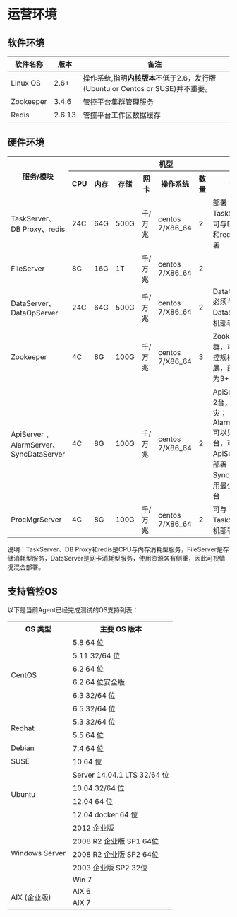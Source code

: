 # 运营环境
## 软件环境

| **软件名称** | **版本** | **备注**                                                                       |
|--------------|----------|--------------------------------------------------------------------------------|
| Linux OS     | 2.6+     | 操作系统,指明**内核版本**不低于2.6，发行版(Ubuntu or Centos or SUSE)并不重要。 |
| Zookeeper    | 3.4.6    | 管控平台集群管理服务                                                           |
| Redis        | 2.6.13   | 管控平台工作区数据缓存                                                         |

## 硬件环境

<table>
    <tr>
        <th rowspan="2">服务/模块</th>
        <th colspan="7">机型</th>
    </tr>
    <tr>
        <th>CPU</th>
        <th>内存</th>
        <th>存储</th>
        <th>网卡</th>
        <th>操作系统</th>
        <th>数量</th>
        <th>备注</th>
    </tr>
    <tr>
        <td>TaskServer、DB Proxy、redis</td>
        <td>24C</td>
        <td>64G</td>
        <td>500G</td>
        <td>千/万兆</td>
        <td>centos 7/X86_64</td>
        <td>2</td>
        <td>部署TaskServer，可与DB Proxy和redis同机部署</td>
    </tr>
    <tr>
        <td>FileServer</td>
        <td>8C</td>
        <td>16G</td>
        <td>1T</td>
        <td>千/万兆</td>
        <td>centos 7/X86_64</td>
        <td>2</td>
        <td></td>
    </tr>
    <tr>
        <td>DataServer、DataOpServer</td>
        <td>24C</td>
        <td>64G</td>
        <td>500G</td>
        <td>千/万兆</td>
        <td>centos 7/X86_64</td>
        <td>2</td>
        <td>DataOpServer必须与DataServer同机部署 </td>
    </tr>
    <tr>
        <td>Zookeeper</td>
        <td>4C</td>
        <td>8G</td>
        <td>100G</td>
        <td>千/万兆</td>
        <td>centos 7/X86_64</td>
        <td>3</td>
        <td>Zookeeper集群，可根据管控规模水平扩展，部署数量为3+2n</td>
    </tr>
    <tr>
        <td>ApiServer 、AlarmServer、SyncDataServer</td>
        <td>4C</td>
        <td>8G</td>
        <td>100G</td>
        <td>千/万兆</td>
        <td>centos 7/X86_64</td>
        <td>2</td>
        <td>ApiServer部署2台，用于容灾；AlarmServer可以只部署1台，可以和ApiServer同机部署；SyncData高可用最少部署两台</td>
    </tr>
    <tr>
        <td>ProcMgrServer</td>
        <td>4C</td>
        <td>8G</td>
        <td>100G</td>
        <td>千/万兆</td>
        <td>centos 7/X86_64</td>
        <td>2</td>
        <td>可与TaskServer同机部署</td>
    </tr>
</table>
说明：TaskServer、DB
Proxy和redis是CPU与内存消耗型服务，FileServer是存储消耗型服务，DataServer是网卡消耗型服务，使用资源各有侧重，因此可视情况混合部署。

## 支持管控OS

以下是当前Agent已经完成测试的OS支持列表：

<table><tbody>
<tr><th>OS 类型 </th><th> 主要 OS 版本 </th></tr>
<tr><td rowspan="7">CentOS</td></tr>
<tr><td>5.8 64 位 </td></tr>
<tr><td>5.11 32/64 位 </td></tr>
<tr><td>6.2 64 位 </td></tr>
<tr><td>6.2 64 位安全版 </td></tr>
<tr><td>6.3 32/64 位 </td></tr>
<tr><td>6.5 32/64 位 </td></tr>
<tr><td rowspan="2">Redhat</td>
<td>5.3 32/64 位 </td></tr>
<tr><td>5.5 64 位 </td></tr>
<tr><td>Debian</td><td>7.4  64 位 </td></tr>
<tr><td>SUSE</td><td>10  64 位 </td></tr>
<tr><td rowspan="4">Ubuntu</td><td>Server 14.04.1 LTS  32/64 位 </td></tr>
<tr><td>10.04  32/64 位 </td></tr>
<tr><td>12.04  64 位 </td></tr>
<tr><td>12.04  docker 64 位 </td></tr>
<tr><td rowspan="5">Windows Server</td><td>2012 企业版</td></tr>
<tr><td>2008 R2 企业版 SP1 64位</td></tr>
<tr><td>2008 R2 企业版 SP2 64位</td></tr>
<tr><td>2003 企业版 SP2 32位</td></tr>
<tr><td>Win 7</td></tr>
<tr><td rowspan="2">AIX (企业版)</td><td>AIX 6</td></tr>
<tr><td>AIX 7</td></tr>
</tbody></table>

